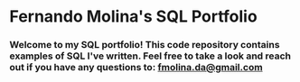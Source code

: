 # Fernando Molina's SQL Portfolio
### Welcome to my SQL portfolio! This code repository contains examples of SQL I've written. Feel free to take a look and reach out if you have any questions to: fmolina.da@gmail.com
